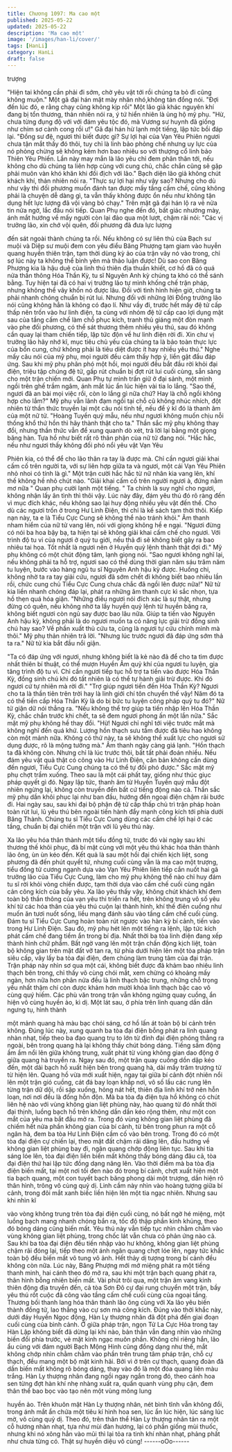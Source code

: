 ```yaml
---
title: Chương 1097: Ma cao một
published: 2025-05-22
updated: 2025-05-22
description: 'Ma cao một'
image: '/images/han-li/cover/'
tags: [HanLi]
category: HanLi
draft: false
---
```


trượng

"Hiện tai không cần phải đi sớm, chờ yêu vật tới rồi chúng ta bỏ đi
cũng không muộn." Một gã đại hán mặt mày nhăn nhó,không tán
đồng nói.
"Đợi đến lúc đó, e rằng chạy cũng không kịp rồi" Một lão giả khác
nguyên khí đang bị tổn thương, thản nhiên nói ra, ý tứ hiển nhiên
là ủng hộ mỹ phụ.
"Hừ, chưa từng đụng độ với với đám yêu tộc đó, mà Vương sư
huynh đã giống như chim sơ cành cong rồi ư!" Gã đại hán hừ lạnh
một tiếng, lập tức bồi đáp lại.
"Đồng sư đệ, ngươi thì biết được gì? Sự lợi hại của Vạn Yêu
Phiên ngươi chưa tận mắt thấy đó thôi, tuy chỉ là linh bảo phỏng
chế nhưng uy lực của nó phỏng chừng sẽ không kém hơn bao
nhiêu so với thượng cổ linh bảo Thiên Yêu Phiến. Lần này may
mắn là lão yêu chỉ đem phân thân tới, nếu không cho dù chúng ta
liên hợp cùng với cung chủ, chắc chắn cũng sẽ gặp phải muôn
vàn khó khăn khi đối địch với lão." Bạch diện lão giả không chút
khách khí, thản nhiên nói ra.
"Thực sự lợi hại như vậy sao? Nhưng cho dù như vậy thì đối
phương muốn đánh tan được mấy tầng cấm chế, cũng không phải
là chuyện dễ dàng gì, ta vẫn thấy không được ổn nếu như không
tận dụng hết lực lượng đã vội vàng bỏ chạy." Trên mặt gã đại hán
lộ ra vẻ nửa tin nửa ngờ, lắc đầu nói tiếp.
Quan Phụ nghe đến đó, bất giác nhướng mày, ánh mắt hướng về
mấy người còn lại đảo qua một lượt, chậm rãi nói:
"Các vị trưởng lão, xin chớ vội quên, đối phương đã đưa lực lượng

đến sát ngoài thành chúng ta rồi. Nếu không có sự liên thủ của
Bạch sư muội và Diệp sư muội đem con yêu điểu Băng Phượng
tạm giam vào huyễn quang huyền thiên trận, tạm thời dùng kỳ ảo
của trận vây nó vào trong, chỉ sợ lúc này ta không thể bình yên
mà thảo luận được! Dù sao con Băng Phượng kia là hậu duệ của
linh thú thiên địa thuần khiết, cơ hồ đã có quá nửa thần thông Hóa
Thần Kỳ, tu sĩ Nguyên Anh kỳ chúng ta khó có thể sánh bằng. Tuy
hiện tại đã có hai vị trưởng lão tự mình khống chế trận pháp,
nhưng không thể vây khốn nó được lâu. Đối với tình hình hiện giờ,
chúng ta phải nhanh chóng chuẩn bị rút lui. Nhưng đối với những
lời Đồng trưởng lão nói cũng không hẳn là không có đạo lí. Như
vầy đi, trước hết mấy đệ tử cấp thấp nên trốn vào hư linh điện, ta
cùng với nhóm đệ tử cấp cao lợi dụng mặt sau của tầng cấm chế
làm chỗ phục kích, tranh thủ giáng một đòn mạnh vào phe đối
phương, có thể sát thương thêm nhiều yêu thú, sau đó không cần
quay lại tham chiến tiếp, lập tức độn về hư linh điện rời đi. Xin chư
vị trưởng lão hãy nhớ kĩ, mục tiêu chủ yếu của chúng ta là bảo
toàn thực lực của bổn cung, chứ không phải là tiêu diệt được ít
hay nhiều yêu thú." Nghe mấy câu nói của mỹ phụ, mọi người đều
cảm thấy hợp ý, liền gật đầu đáp ứng.
Sau khi mỹ phụ phân phó một hồi, mọi người đều bắt đầu rời khỏi
đại điện, triệu tập chúng đệ tử, gấp rút chuẩn bị đợt rút lui cuối
cùng, sẵn sàng cho một trận chiến mới.
Quan Phụ tự mình trấn giữ ở đại sảnh, một mình ngồi trên ghế
trầm ngâm, ánh mắt lúc ẩn lúc hiện vài tia lo lắng.
"Sao thế, ngươi đã an bài mọi việc rồi, còn lo lắng gì nữa chứ?
Hay là chỗ ngồi không hợp cho lắm?" Mỹ phụ vẫn lãnh đạm ngồi
tại chỗ cũ không nhúc nhích, đột nhiên từ thần thức truyền lại một
câu nói tinh tế, nếu để ý kĩ đó là thanh âm của một nữ tử.
"Hoàng Tuyền quỷ mẫu, nếu như ngươi không muốn chịu nỗi
thống khổ thứ hồn thì hãy thành thật cho ta." Thần sắc mỹ phụ
không thay đổi, nhưng thần thức vẫn để xung quanh dò xét, trả lời
lại bằng một giọng băng hàn. Tựa hồ như biết rất rõ thân phận
của nữ tử đang nói.
"Hắc hắc, nếu như ngươi thấy không đối phó nổi yêu vật Vạn Yêu

Phiên kia, có thể để cho lão thân ra tay là được mà. Chỉ cần ngươi
giải khai cấm cố trên người ta, với sự liên hợp giữa ta và ngươi,
một cái Vạn Yêu Phiên nhỏ nhoi có tính là gì." Một trận cười hắc
hắc từ nữ nhân kia vang lên, khí thế không hề nhỏ chút nào.
"Giải khai cấm cố trên người ngươi à, đứng nằm mơ nữa " Quan
phụ cười lạnh một tiếng.
" Ta chính là suy nghĩ cho ngươi, không nhận lấy ân tình thì thôi
vậy. Lúc này đây, đám yêu thú đó rõ ràng đến vì mục đích khác,
nếu không sao lại huy động nhiều yêu vật đến thế. Cho dù các
ngươi trốn ở trong Hư Linh Điện, thì chỉ là kế sách tạm thời thôi.
Kiếp nạn này, ta e là Tiểu Cực Cung sẽ không thể nào tránh khỏi."
Âm thanh nham hiểm của nữ tử vang lên, nói với giọng không hề
e ngại.
"Ngươi đừng có nói ba hoa bậy bạ, ta hiện tại sẽ không giải khai
cấm chế cho ngươi. Với trình độ tu vi của ngươi ở quỷ tu giới, nếu
thả đi sẽ không biết gây ra bao nhiêu tai họa. Tốt nhất là ngươi
nên ở Huyền quỷ lệnh thành thật đợi đi." Mỹ phụ không có một
chút động tâm, lạnh giọng nói.
"Sao ngươi không nghĩ lại, nếu không phải ta hỗ trợ, ngươi sao có
thể dùng thời gian năm sáu trăm năm tu luyện, bước vào hàng
ngũ tu sĩ Nguyên Anh hậu kỳ được. Huống chi, không nhờ ta ra
tay giải cứu, ngươi đã sớm chết đi không biết bao nhiêu lần rồi,
chức cung chủ Tiểu Cực Cung chưa chắc đã ngồi lên được nữa!"
Nữ tử kia liền nhanh chóng đáp lại, phát ra những âm thanh cực
kì sắc nhọn, tựa hồ thẹn quá hóa giận.
"Những điều ngươi nói đích xác là sự thật, nhưng đừng có quên,
nếu không nhờ ta lấy huyền quỷ lệnh từ huyền băng ra, không
biết ngươi còn ngủ say được bao lâu nữa. Giúp ta tiến vào
Nguyên Anh hậu kỳ, không phải là do ngươi muốn ta có năng lực
giải trừ đồng sinh chú hay sao? Về phần xuất thủ cứu ta, cũng là
ngươi tự cứu chính mình mà thôi." Mỹ phụ thản nhiên trả lời.
"Nhưng lúc trước ngươi đã đáp ứng sớm thả ta ra." Nữ tử kia bắt
đầu nổi giận.

"Ta có đáp ứng với ngươi, nhưng không biết là kẻ nào đã để cho
ta tìm được nhất thiên bí thuật, có thể mượn Huyền Âm quỷ khí
của ngươi tu luyện, gia tăng trình độ tu vi. Chỉ cần ngươi tiếp tục
hỗ trợ ta tiến vào được Hóa Thần Kỳ, đồng sinh chú khi đó tất
nhiên là có thể tự hành giải trừ được. Khi đó ngươi cứ tự nhiên mà
rời đi."
"Trợ giúp ngươi tiến đến Hóa Thần Kỳ? Ngươi cho ta là thần tiên
trên trời hay là linh giới chí tôn chuyển thế vậy! Năm đó ta có thể
tiến cấp Hóa Thần Kỳ là do bị bức tu luyện công pháp quỷ tu đó?"
Nữ tử giận dữ nói thẳng ra.
"Nếu không thể trợ giúp ta tiến nhập lên Hóa Thần Kỳ, chắc chắn
trước khi chết, ta sẽ đem ngươi phong ấn một lần nữa." Sắc mặt
mỹ phụ không hề thay đổi.
"Hừ! Ngươi chỉ nghĩ tới việc trước mắt mà không nghĩ đến quá
khứ. Lượng hồn thạch sưu tầm được đã tiêu hao không còn một
mảnh nữa. Không có thứ này, ta sẽ không thể xuất lực cho ngươi
sử dụng được, rõ là mộng tưởng mà." Âm thanh ngày càng giá
lạnh.
"Hồn thạch ta đã không còn. Nhưng chỉ là lúc trước thôi, bất tất
phải đoán nhiều. Nếu đám yêu vật quả thật có công vào Hư Linh
Điện, căn bản không cần dùng đến ngươi, Tiểu Cực Cung chúng
ta có thể tự đối phó được." Sắc mặt mỹ phụ chợt trầm xuống.
Theo sau là một cái phất tay, giống như thúc giục pháp quyết gì
đó. Ngay lập tức, thanh âm từ Huyền Tuyền quỷ mẫu đột nhiên
ngừng lại, không còn truyền đến bất cứ tiếng động nào cả.
Thần sắc mỹ phụ dần khôi phục lại như ban đầu, hướng đến
ngoại điện chậm rãi bước đi.
Hai ngày sau, sau khi đại bộ phận đệ tử cấp thấp chủ trì trận pháp
hoàn toàn rút lui, lũ yêu thú bên ngoài tiến hành đẩy mạnh công
kích tới phía dưới Băng Thành.
Chúng tu sĩ Tiểu Cực Cung dùng các cấm chế lợi hại ở các tầng,
chuẩn bị đại chiến một trận với lũ yêu thú này.

Xa lão yêu hóa thân thành một tiểu đồng tử, trước đó vài ngày
sau khi thương thế khôi phục, đã bí mật cùng với một yêu thú
khác hóa thân thành lão ông, ùn ùn kéo đến.
Kết quả là sau một hồi đại chiến kịch liệt, song phương đã đến
phút quyết tử, nhưng cuối cùng vẫn là ma cao một trượng, tiểu
đồng tử cương ngạnh dựa vào Vạn Yêu Phiên liên tiếp cắn nuốt
hai gã trưởng lão của Tiểu Cực Cung, làm cho mỹ phụ không thể
nào chỉ huy đám tu sĩ rời khỏi vòng chiến được, tạm thời dựa vào
cấm chế cuối cùng ngăn cản công kích của bầy yêu.
Xa lão yêu thấy vậy, không chút khách khí đem toàn bộ thần
thông của vạn yêu thi triển ra hết, trên không trung vô số yêu khí
từ các hóa thân của yêu thú cuộn lại thành hình, khí thế điên
cuồng như muốn ăn tươi nuốt sống, liều mạng đánh sâu vào tầng
cấm chế cuối cùng.
Đám tu sĩ Tiểu Cực Cung hoàn toàn rút ngược vào hàn kỳ bí
cảnh, tiến vào trong Hư Linh Điện.
Sau đó, mỹ phụ hét lên một tiếng ra lệnh, lập tức kích phát cấm
chế đang tiềm ẩn trong bí địa.
Nhất thời ba tòa linh điện đang xếp thành hình chữ phẩm. Bất
ngờ vang lên một trận chấn động kịch liệt, toàn bộ không gian
trên mặt đất vỡ tan ra, từ phía dưới hiện lên một tòa pháp trận
siêu cấp, vây lấy ba tòa đại điện, đem chúng làm trung tâm của
đại trận.
Trận pháp này nhìn sơ qua một cái, không biết được đã khảm
bao nhiêu linh thạch bên trong, chỉ thấy vô cùng chói mắt, xem
chừng có khoảng mấy ngàn, hơn nữa hơn phân nửa đều là linh
thạch bậc trung, những chỗ trọng yếu nhất thậm chí còn được
khảm hơn mười khỏa linh thạch bậc cao vô cùng quý hiếm.
Các phù văn trong trận vẫn không ngừng quay cuồng, ẩn hiện vô
cùng huyền ảo, kì dị.
Một lát sau, ở phía trên linh quang dần dần ngưng tụ, hình thành

một mảnh quang hà màu bạc chói sáng, cơ hồ lấn át toàn bộ bí
cảnh trên không.
Đúng lúc này, xung quanh ba tòa đại điện bỗng phát ra linh quang
nhàn nhạt, tiếp theo ba đạo quang trụ to lớn từ đỉnh đại điện
phóng thẳng ra ngoài, bên trong quang hà lại không thấy chút
bóng dáng.
Tiếng sấm động ầm ầm nổi lên giữa không trung, xuất phát từ
vùng không gian dao động ở giữa quang hà truyền ra. Ngay sau
đó, một trận quay cuồng dồn dập kéo đến, một dải bạch hồ xuất
hiện bên trong quang hà, dài mấy trăm trượng từ từ hiện lên.
Quang hồ vừa mới xuất hiện, ngay tại giữa bí cảnh đột nhiên nổi
lên một trận gió cuồng, cát đá bay loạn khắp nơi, vô số lầu các
rung lên từng trận dữ dội, rồi sập xuống, hỏng nát hết, thiên địa
linh khí trở nên hỗn loạn, nơi nơi đều là đống hỗn độn.
Mà ba tòa đạ điện tựa hồ không có chút liên hệ nào với vùng
không gian liệt phùng này, hào quang từ đó nhất thời đại thịnh,
luồng bạch hồ trên không dần dần kéo rộng thêm, như một con
mắt của yêu ma bắt đầu mở ra.
Trong đó vùng không gian liệt phùng đã chiếm hết nửa phần
không gian của bí cảnh, từ bên trong phun ra một cỗ ngân hà,
đem ba tòa Hư Linh Điện cầm cố vào bên trong.
Trong đó có một tòa đại điện cự chiến lại, theo mặt đất chậm rãi
dâng lên, đầu hướng về không gian liệt phùng bay đi, ngân quang
chớp động liên tục. Sau khi tia sáng lóe lên, tòa đại điện liền biến
mất không thấy bóng dáng đâu cả, tòa đại điện thứ hai lập tức
đồng dạng nâng lên.
Vào thời điểm mà ba tòa địa điện biến mất, tại một nơi tối đen nào
đó trong bí cảnh, chợt xuất hiện một tia bạch quang, một con
tuyết bạch băng phong dài một trượng, dần hiện rõ thân hình,
trông vô cùng quỷ dị.
Linh cầm này nhìn vào hoàng tượng giữa bí cảnh, trong đôi mắt
xanh biếc liền hiện lên một tia ngạc nhiên. Nhưng sau khi nhìn kĩ

vào vòng không trung trên tòa đại điện cuối cùng, nó bất ngờ hé
miệng, một luồng bạch mang nhanh chóng bắn ra, tốc độ thập
phần kinh khủng, theo đó bóng dáng cũng biến mất.
Yêu thú này vẫn tiếp tục nhìn chằm chằm vào vùng không gian
liệt phùng, trong chốc lát vẫn chưa có phản ứng nào cả.
Sau khi ba tòa đại điện đều tiến nhập vào hư không, không gian
liệt phùng chậm rãi đóng lại, tiếp theo một ánh ngân quang chợt
lóe lên, ngay tức khắc toàn bộ đều biến mất vô tung vô ảnh. Hết
thảy dị tượng trong bí cảnh đều không còn nữa.
Lúc này, Băng Phượng mới mở miệng phát ra một tiếng thanh
minh, hai cánh theo đó mở ra, sau khi một trận bạch quang phát
ra, thân hình bỗng nhiên biến mất.
Vài phút trôi qua, một trận âm vang kinh thiên động địa truyền
đến, cả tòa Sơn Đô cự đại rung chuyển một trận, bầy yêu thú rốt
cuộc đã công vào tầng cấm chế cuối cùng của ngoại tầng.
Thương bối thanh lang hóa thân thành lão ông cùng với Xa lão
yêu biến thành đồng tử, lao thẳng vào cự sơn mà công kích.
Đúng vào thời khắc này, dưới đáy Huyền Ngọc động, Hàn Ly
thượng nhân đã đột phá đến giai đoạn cuối cùng của bình cảnh.
Ở giữa pháp trận, ngọn Tử La Cực Hỏa trong tay Hàn Lập không
biết đã dừng lại khi nào, bản thân vẫn đang nhìn vào những biến
đổi phía trước, vẻ mặt kinh ngạc muôn phần.
Không chỉ riêng hắn, lão ẩu cùng với đám người Bạch Mộng Hinh
cũng đồng dạng như thế, mắt không chớp nhìn chằm chằm vào
phần trên trung tâm pháp trận, chỗ cự thạch, đều mang một bộ
mặt kinh hãi.
Bởi vì ở trên cự thạch, quang đoàn đã dần biến mất không rõ
bóng dáng, thay vào đó là một đóa quang liên màu trắng.
Hàn Ly thượng nhân đang ngồi ngay ngắn trong đó, theo cánh
hoa sen từng đợt hàn khí nhẹ nhàng xuất ra, quấn quanh vùng
phụ cận, đem thân thể bao bọc vào tạo nên một vùng mông lung

huyền ảo.
Trên khuôn mặt Hàn Ly thượng nhân, nét bình tĩnh vẫn không đổi,
trong ánh mắt ẩn chứa một tiêu kí hình hoa sen, lúc ẩn lúc hiện,
lúc sáng lúc mờ, vô cùng quỷ dị. Theo đó, trên thân thể Hàn Ly
thượng nhân tản ra một cỗ hương nhàn nhạt, tựa như mùi đàn
hương, lại có phần giống mùi thuốc, nhưng khi nó xông hẳn vào
mũi thì lại tỏa ra tinh khí nhàn nhạt, phảng phất như chưa từng
có.
Thật sự huyền diệu vô cùng!
------oOo------
